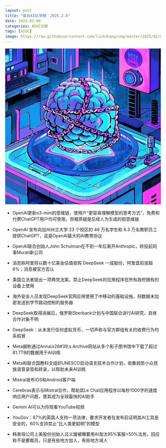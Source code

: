 ```yaml
---
layout: post
title: "每日AIGC早报：2025.2.8"
date: 2025-02-08
categories: AIGC日报
tags: [AIGC]
image: https://raw.githubusercontent.com/lishuhang/img/master/2025/02/0208-d.jpg
---
```


![封面图](https://raw.githubusercontent.com/lishuhang/img/master/2025/02/0208-d.jpg)

  - OpenAI更新o3-mini的思维链，使用户“更容易理解模型的思考方式”，免费和付费ChatGPT用户均可使用，但被质疑是后续人为生成的假思维链

  - OpenAI 宣布向加州州立大学 23 个校区的 46 万名学生和 6.3 万名教职员工提供ChatGPT，这是OpenAI最大的AI教育协议

  - OpenAI联合创始人John Schulman在不到一年后离开Anthropic，转投前同事Murati新公司

  - 消息称阿里将以数十亿美金估值收购 DeepSeek 一成股份，阿里盘前涨超 6%；消息被官方否认

  - 美国立法者提出一项两党法案，禁止DeepSeek的应用程序在所有政府拥有的设备上使用

  - 海外安全人员发现DeepSeek官网应用使用了中移动的基础设施，将数据未加密发送到字节跳动控制的服务器

  - DeepSeek取得进展后，俄罗斯Sberbank计划与中国联合进行AI研究，具体合作对象不明

  - DeepSeek：从未发行任何虚拟货币，一切声称与官方群组有关的收费行为均系假冒

  - Meta据称通过Anna\x26#39;s Archive网站从多个影子图书馆中下载了超过81.7TB的数据用于AI训练

  - Meta和联合国教科文组织UNESCO启动语言技术合作计划，收集弱势小众民族语音录音和转录，以帮助未来AI训练

  - Mistral发布iOS和Android客户端

  - Cerebras表示与Mistral合作，帮助其Le Chat应用程序以每秒1000字的速度响应用户问题，使其成为全球最快的AI助手

  - Gemini AI可以为你观看YouTube视频

  - YouGov：87%的英国人支持一项法律，要求开发者在发布前证明其AI工具是安全的，60%支持禁止“比人类更聪明”的模型

  - 韩束母公司上美股份创始人吕义雄被曝要用AI淘汰95%客服+50%法务，回应称不是要裁员，只是有些地方加人，有些地方减人